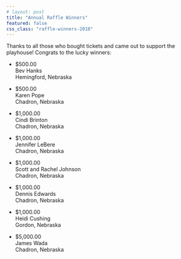 ```yaml
---
# layout: post
title: "Annual Raffle Winners"
featured: false
css_class: "raffle-winners-2018"
---
```


<style>
  .raffle-winners-2018 li {
    display: inline-block;
    margin: 12px;
  }
</style>

Thanks to all those who bought tickets and came out to support the playhouse! Congrats to the lucky winners:

- $500.00  
  Bev Hanks  
  Hemingford, Nebraska

- $500.00  
  Karen Pope  
  Chadron, Nebraska

- $1,000.00  
  Cindi Brinton  
  Chadron, Nebraska

- $1,000.00  
  Jennifer LeBere  
  Chadron, Nebraska

- $1,000.00  
  Scott and Rachel Johnson  
  Chadron, Nebraska

- $1,000.00  
  Dennis Edwards  
  Chadron, Nebraska

- $1,000.00  
  Heidi Cushing  
  Gordon, Nebraska

- $5,000.00  
  James Wada  
  Chadron, Nebraska
